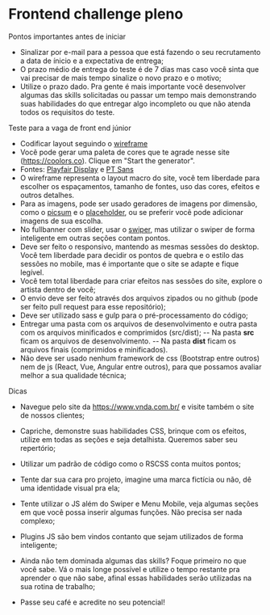 # Frontend challenge pleno

Pontos importantes antes de iniciar

- Sinalizar por e-mail para a pessoa que está fazendo o seu recrutamento a data de ínicio e a expectativa de entrega;
- O prazo médio de entrega do teste é de 7 dias mas caso você sinta que vai precisar de mais tempo sinalize o novo prazo e o motivo;
- Utilize o prazo dado. Pra gente é mais importante você desenvolver algumas das skills solicitadas ou passar um tempo mais demonstrando suas habilidades do que entregar algo incompleto ou que não atenda todos os requisitos do teste.

Teste para a vaga de front end júnior

- Codificar layout seguindo o [wireframe](https://drive.google.com/file/d/1SeY3YwNNsf54xUIkAxhRppk4Y25SD7BU/view)
- Você pode gerar uma paleta de cores que te agrade nesse site (https://coolors.co). Clique em "Start the generator".
- Fontes: [Playfair Display](https://fonts.google.com/specimen/Playfair+Display) e [PT Sans](https://fonts.google.com/specimen/PT+Sans)
- O wireframe representa o layout macro do site, você tem liberdade para escolher os espaçamentos, tamanho de fontes, uso das cores, efeitos e outros detalhes.
- Para as imagens, pode ser usado geradores de imagens por dimensão, como o [picsum](https://picsum.photos/) e o [placeholder](https://placeholder.com/), ou se preferir você pode adicionar imagens de sua escolha.
- No fullbanner com slider, usar o [swiper](http://idangero.us/swiper/), mas utilizar o swiper de forma inteligente em outras seções contam pontos.
- Deve ser feito o responsivo, mantendo as mesmas sessões do desktop. Você tem liberdade para decidir os pontos de quebra e o estilo das sessões no mobile, mas é importante que o site se adapte e fique legível.
- Você tem total liberdade para criar efeitos nas sessões do site, explore o artista dentro de você;
- O envio deve ser feito através dos arquivos zipados ou no github (pode ser feito pull request para esse repositório);
- Deve ser utilizado sass e gulp para o pré-processamento do código;
- Entregar uma pasta com os arquivos de desenvolvimento e outra pasta com os arquivos minificados e comprimidos (src/dist);
-- Na pasta **src** ficam os arquivos de desenvolvimento.
-- Na pasta **dist** ficam os arquivos finais (comprimidos e minificados).
- Não deve ser usado nenhum framework de css (Bootstrap entre outros) nem de js (React, Vue, Angular entre outros), para que possamos avaliar melhor a sua qualidade técnica;

Dicas

- Navegue pelo site da https://www.vnda.com.br/ e visite também o site de nossos clientes;
- Capriche, demonstre suas habilidades CSS, brinque com os efeitos, utilize em todas as seções e seja detalhista. Queremos saber seu repertório;
- Utilizar um padrão de código como o RSCSS conta muitos pontos;
- Tente dar sua cara pro projeto, imagine uma marca fictícia ou não, dê uma identidade visual pra ela;
- Tente utilizar o JS além do Swiper e Menu Mobile, veja algumas seções em que você possa inserir algumas funções. Não precisa ser nada complexo;
- Plugins JS são bem vindos contanto que sejam utilizados de forma inteligente;
- Ainda não tem dominada algumas das skills? Foque primeiro no que você sabe. Vá o mais longe possível e utilize o tempo restante pra aprender o que não sabe, afinal essas habilidades serão utilizadas na sua rotina de trabalho;
 
- Passe seu café e acredite no seu potencial!
